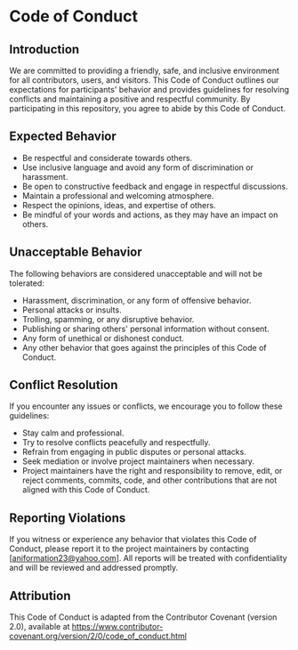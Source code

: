 # Code of Conduct

## Introduction

We are committed to providing a friendly, safe, and inclusive environment for all contributors, users, and visitors. This Code of Conduct outlines our expectations for participants' behavior and provides guidelines for resolving conflicts and maintaining a positive and respectful community. By participating in this repository, you agree to abide by this Code of Conduct.

## Expected Behavior

- Be respectful and considerate towards others.
- Use inclusive language and avoid any form of discrimination or harassment.
- Be open to constructive feedback and engage in respectful discussions.
- Maintain a professional and welcoming atmosphere.
- Respect the opinions, ideas, and expertise of others.
- Be mindful of your words and actions, as they may have an impact on others.

## Unacceptable Behavior

The following behaviors are considered unacceptable and will not be tolerated:

- Harassment, discrimination, or any form of offensive behavior.
- Personal attacks or insults.
- Trolling, spamming, or any disruptive behavior.
- Publishing or sharing others' personal information without consent.
- Any form of unethical or dishonest conduct.
- Any other behavior that goes against the principles of this Code of Conduct.

## Conflict Resolution

If you encounter any issues or conflicts, we encourage you to follow these guidelines:

- Stay calm and professional.
- Try to resolve conflicts peacefully and respectfully.
- Refrain from engaging in public disputes or personal attacks.
- Seek mediation or involve project maintainers when necessary.
- Project maintainers have the right and responsibility to remove, edit, or reject comments, commits, code, and other contributions that are not aligned with this Code of Conduct.

## Reporting Violations

If you witness or experience any behavior that violates this Code of Conduct, please report it to the project maintainers by contacting [aniformation23@yahoo.com]. All reports will be treated with confidentiality and will be reviewed and addressed promptly. 

## Attribution

This Code of Conduct is adapted from the Contributor Covenant (version 2.0), available at https://www.contributor-covenant.org/version/2/0/code_of_conduct.html

